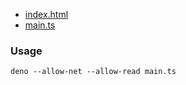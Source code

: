 - [index.html](./index.html)
- [main.ts](./main.ts)

### Usage

```shell
deno --allow-net --allow-read main.ts
```

